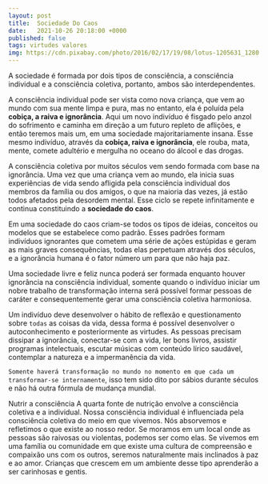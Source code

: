 ```yaml
---
layout: post
title:  Sociedade Do Caos
date:   2021-10-26 20:18:00 +0000
published: false
tags: virtudes valores
img: https://cdn.pixabay.com/photo/2016/02/17/19/08/lotus-1205631_1280.jpg
---
```


A sociedade é formada por dois tipos de consciência, a consciência individual e a consciência coletiva, portanto, ambos são interdependentes.

A consciência individual pode ser vista como nova criança, que vem ao mundo com sua mente limpa e pura, mas no entanto, ela é poluída pela **cobiça, a raiva e ignorância**. Aqui um novo indivíduo é fisgado pelo anzol do sofrimento e caminha em direção a um futuro repleto de aflições, e então teremos mais um, em uma sociedade majoritariamente insana. Esse mesmo indivíduo, através da **cobiça, raiva e ignorância**, ele rouba, mata, mente, comete adultério e mergulha no oceano do álcool e das drogas.

A consciência coletiva por muitos séculos vem sendo formada com base na ignorância. Uma vez que uma criança vem ao mundo, ela inicia suas experiências de vida sendo afligida pela consciência individual dos membros da família ou dos amigos, o que na maioria das vezes, já estão todos afetados pela desordem mental. Esse ciclo se repete infinitamente e continua constituindo a **sociedade do caos**.

Em uma sociedade do caos criam-se todos os tipos de ideias, conceitos ou modelos que se estabelece como padrão. Esses padrões formam indivíduos ignorantes que cometem uma série de ações estúpidas e geram as mais graves consequências, todas elas perpetuam através dos séculos, e a ignorância humana é o fator número um para que não haja paz.

Uma sociedade livre e feliz nunca poderá ser formada enquanto houver ignorância na consciência individual, somente quando o indivíduo iniciar um nobre trabalho de transformação interna será possível formar pessoas de caráter e consequentemente gerar uma consciência coletiva harmoniosa.

Um indivíduo deve desenvolver o hábito de reflexão e questionamento sobre `todas` as coisas da vida, dessa forma é possível desenvolver o autoconhecimento e posteriormente as virtudes. As pessoas precisam dissipar a ignorância, conectar-se com a vida, ler bons livros, assistir programas intelectuais, escutar músicas com conteúdo lírico saudável, contemplar a natureza e a impermanência da vida.

`Somente haverá transformação no mundo no momento em que cada um transformar-se internamente`, isso tem sido dito por sábios durante séculos e não há outra fórmula de mudança mundial.
 

 Nutrir a consciência
A quarta fonte de nutrição envolve a consciência coletiva e a individual. Nossa consciência individual é influenciada pela consciência coletiva do meio em que vivemos. Nós absorvemos e refletimos o que existe ao nosso redor. Se moramos em um local onde as pessoas são raivosas ou violentas, podemos ser como elas. Se vivemos em uma família ou comunidade em que existe uma cultura de compreensão e compaixão uns com os outros, seremos naturalmente mais inclinados à paz e ao amor. Crianças que crescem em um ambiente desse tipo aprenderão a ser carinhosas e gentis.
